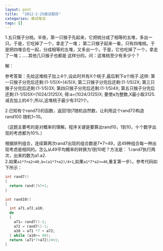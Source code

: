 ```yaml
---
layout: post 
title:  "2012-2-25面试题目"
categories: 面试笔试    
tags: []
---
```


1.五只猴子分桃。半夜，第一只猴子先起来，它把桃分成了相等的五堆，多出一只。于是，它吃掉了一个，拿走了一堆； 第二只猴子起来一看，只有四堆桃。于是把四堆合在一起，分成相等的五堆，又多出一个。于是，它也吃掉了一个，拿走了一堆；.....其他几只猴子也都是 这样分的。问：这堆桃至少有多少个？

解：

  参考答案：先给这堆桃子加上4个,设此时共有X个桃子,最后剩下a个桃子.这样: 
  第一只猴子分完后还剩:(1-1/5)X=(4/5)X; 
  第二只猴子分完后还剩:(1-1/5)2X;
  第三只猴子分完后还剩:(1-1/5)3X;
  第四只猴子分完后还剩:(1-1/5)4X;
  第五只猴子分完后还剩:(1-1/5)5X=(1024/3125)X;
  得:a=(1024/3125)X;
  要使a为整数,X最小取3125.
  减去加上的4个,所以,这堆桃子最少有3121个。

2.已知有个rand7()的函数，返回1到7随机自然数，让利用这个rand7()构造rand10() 随机1~10。

（这题主要考的是对概率的理解。程序关键是要算出rand10，1到10，十个数字出现的考虑都为10%.）

根据排列组合，连续算两次rand7出现的组合数是7*7=49，这49种组合每一种出现考虑是相同的。怎么从49平均概率的转换为1到10呢？方法是：
1.rand7执行两次，出来的数为a1.a2.  
2.如果`a1*7+a2<40,b=(a1*7+a2)/4+1`,如果`a1*7*a2>=40`,重复第一步）。参考代码如下所示：

```c++
int rand7()  
{  
  return rand()%7+1;  
}  
  
int rand10()  
{  
  int a71,a72,a10;  
  do   
  {  
    a71= rand7()-1;  
    a72 = rand7()-1;  
    a10 = a71 *7 + a72;  
  } while (a10>= 40);  
  return (a71*7+a72)/4+1;  
}  
```